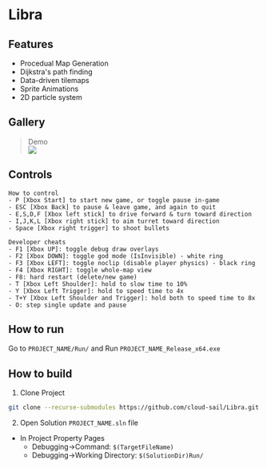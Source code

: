 # Libra

## Features
- Procedual Map Generation
- Dijkstra's path finding
- Data-driven tilemaps
- Sprite Animations
- 2D particle system

## Gallery
> Demo  
> ![](Docs/Libra.gif)

## Controls
```
How to control
- P [Xbox Start] to start new game, or toggle pause in-game
- ESC [Xbox Back] to pause & leave game, and again to quit
- E,S,D,F [Xbox left stick] to drive forward & turn toward direction
- I,J,K,L [Xbox right stick] to aim turret toward direction
- Space [Xbox right trigger] to shoot bullets

Developer cheats
- F1 [Xbox UP]: toggle debug draw overlays
- F2 [Xbox DOWN]: toggle god mode (IsInvisible) - white ring
- F3 [Xbox LEFT]: toggle noclip (disable player physics) - black ring
- F4 [Xbox RIGHT]: toggle whole-map view
- F8: hard restart (delete/new game)
- T [Xbox Left Shoulder]: hold to slow time to 10%
- Y [Xbox Left Trigger]: hold to speed time to 4x
- T+Y [Xbox Left Shoulder and Trigger]: hold both to speed time to 8x
- O: step single update and pause
```

## How to run
Go to `PROJECT_NAME/Run/` and Run `PROJECT_NAME_Release_x64.exe`

## How to build
1. Clone Project
```bash
git clone --recurse-submodules https://github.com/cloud-sail/Libra.git
```
2. Open Solution `PROJECT_NAME.sln` file
- In Project Property Pages
  - Debugging->Command: `$(TargetFileName)`
  - Debugging->Working Directory: `$(SolutionDir)Run/`
